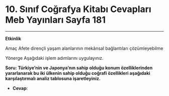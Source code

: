 # 10. Sınıf Coğrafya Kitabı Cevapları Meb Yayınları Sayfa 181

---

**Etkinlik**

Amaç Afete dirençli yaşam alanlarının mekânsal bağlantıları çözümleyebilme

 Yönerge Aşağıdaki işlem adımlarını uygulayınız.

**Soru: Türkiye’nin ve Japonya’nın sahip olduğu konum özelliklerinden yararlanarak bu iki ülkenin sahip olduğu coğrafi özellikleri aşağıdaki karşılaştırmalı analiz tablosuna işaretleyiniz.**

-   **Cevap**: